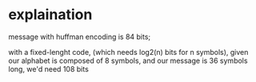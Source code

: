 # explaination

message with huffman encoding is 84 bits;

with a fixed-lenght code, (which needs log2(n) bits for n symbols), given
our alphabet is composed of 8 symbols, and our message is 36 symbols long,
we'd need 108 bits
